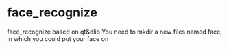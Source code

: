 # face_recognize
face_recognize based on qt&amp;dlib
You need to mkdir a new files named face, in which you could put your face on 
